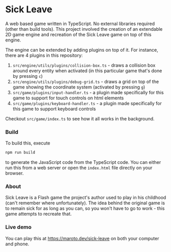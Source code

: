 # Sick Leave

A web based game written in TypeScript. No external libraries required (other than build tools). This project involved the creation of an extendable 2D game engine and recreation of the Sick Leave game on top of this engine.

The engine can be extended by adding plugins on top of it. For instance, there are 4 plugins in this repository:

1. `src/engine/utils/plugins/collision-box.ts` - draws a collision box around every entity when activated (in this particular game that's done by pressing `c`)
2. `src/engine/utils/plugins/debug-grid.ts` - draws a grid on top of the game showing the coordinate system (activated by pressing `g`)
3. `src/game/plugins/input-handler.ts` - a plugin made specifically for this game to support for touch controls on html elements
4. `src/game/plugins/keyboard-handler.ts` - a plugin made specifically for this game to support keyboard controls

Checkout `src/game/index.ts` to see how it all works in the background.

### Build

To build this, execute

```bash
npm run build
```

to generate the JavaScript code from the TypeScript code. You can either run this from a web server or open the `index.html` file directly on your browser.

### About

Sick Leave is a Flash game the project's author used to play in his childhood (can't remember where unfortunately). The idea behind the original game is to remain sick for as long as you can, so you won't have to go to work - this game attempts to recreate that.

### Live demo

You can play this at https://maroto.dev/sick-leave on both your computer and phone.
